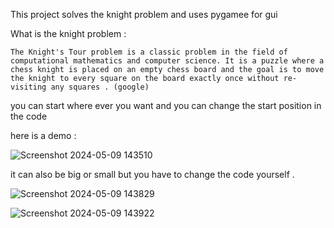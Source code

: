 This project solves the knight problem and uses pygamee for gui

What is the knight problem :


    The Knight's Tour problem is a classic problem in the field of computational mathematics and computer science. It is a puzzle where a chess knight is placed on an empty chess board and the goal is to move the knight to every square on the board exactly once without re-visiting any squares . (google)

you can start where ever you want and you can change the start position in the code



here is a demo :

![Screenshot 2024-05-09 143510](https://github.com/AlirezaSaadatmand/Knight-Problem/assets/157215281/a2fbdb56-9b3e-4952-93f9-cad0db1fc3a6)


it can also be big or small but you have to change the code yourself . 


![Screenshot 2024-05-09 143829](https://github.com/AlirezaSaadatmand/Knight-Problem/assets/157215281/5f219614-d233-4164-bc4d-0d5fe2a45331)


![Screenshot 2024-05-09 143922](https://github.com/AlirezaSaadatmand/Knight-Problem/assets/157215281/1232767a-da9c-4029-b7a4-b9f2f4546f7e)
